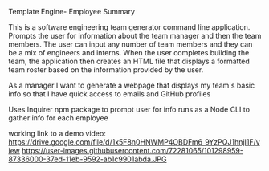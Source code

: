 Template Engine- Employee Summary

This is a software engineering team generator command line application. Prompts the user for information about the team manager and then the team members. The user can input any number of team members and they can be a mix of engineers and interns. When the user completes building the team, the application then creates an HTML file that displays a formatted team roster based on the information provided by the user. 

As a manager
I want to generate a webpage that displays my team's basic info
so that I have quick access to emails and GitHub profiles

Uses Inquirer npm package to prompt user for info
runs as a Node CLI to gather info for each employee


working link to a demo video:
https://drive.google.com/file/d/1x5F8n0HNWMP4OBDFm6_9YzPQJ1hnjI1F/view
https://user-images.githubusercontent.com/72281065/101298959-87336000-37ed-11eb-9592-ab1c9901abda.JPG
